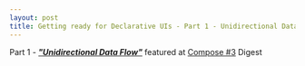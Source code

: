 ```yaml
---
layout: post
title: Getting ready for Declarative UIs - Part 1 - Unidirectional Data Flow
---
```

Part 1 - ***["Unidirectional Data Flow"](https://proandroiddev.com/getting-ready-for-declarative-uis-8eedb5f8ed0d)*** featured at [Compose #3](https://us7.campaign-archive.com/?u=68cc676cd60c12ff962c2f023&id=c97f16f72e) Digest